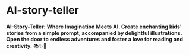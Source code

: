 # AI-story-teller
**AI-Story-Teller: Where Imagination Meets AI. Create enchanting kids' stories from a simple prompt, accompanied by delightful illustrations. Open the door to endless adventures and foster a love for reading and creativity.** 📚✨🌈
